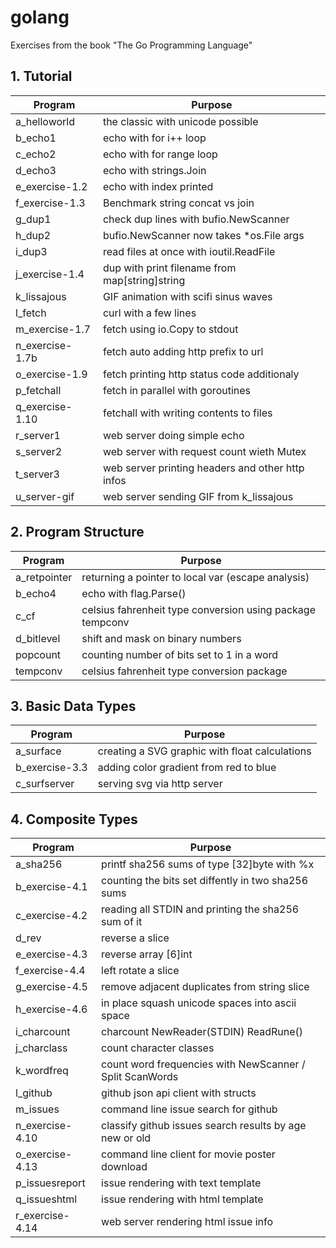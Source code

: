 # golang

Exercises from the book "The Go Programming Language"


## 1. Tutorial

Program              | Purpose
---                  | ---
a_helloworld         | the classic with unicode possible
b_echo1              | echo with for i++ loop
c_echo2              | echo with for range loop
d_echo3              | echo with strings.Join
e_exercise-1.2       | echo with index printed
f_exercise-1.3       | Benchmark string concat vs join
g_dup1               | check dup lines with bufio.NewScanner
h_dup2               | bufio.NewScanner now takes *os.File args
i_dup3               | read files at once with ioutil.ReadFile
j_exercise-1.4       | dup with print filename from map[string]string
k_lissajous          | GIF animation with scifi sinus waves
l_fetch              | curl with a few lines
m_exercise-1.7       | fetch using io.Copy to stdout
n_exercise-1.7b      | fetch auto adding http prefix to url
o_exercise-1.9       | fetch printing http status code additionaly
p_fetchall           | fetch in parallel with goroutines
q_exercise-1.10      | fetchall with writing contents to files
r_server1            | web server doing simple echo
s_server2            | web server with request count wieth Mutex
t_server3            | web server printing headers and other http infos
u_server-gif         | web server sending GIF from k\_lissajous


## 2. Program Structure

Program              | Purpose
---                  | ---
a_retpointer         | returning a pointer to local var (escape analysis)
b_echo4              | echo with flag.Parse()
c_cf                 | celsius fahrenheit type conversion using package tempconv
d_bitlevel           | shift and mask on binary numbers
popcount             | counting number of bits set to 1 in a word
tempconv             | celsius fahrenheit type conversion package


## 3. Basic Data Types

Program              | Purpose
---                  | ---
a_surface            | creating a SVG graphic with float calculations
b_exercise-3.3       | adding color gradient from red to blue
c_surfserver         | serving svg via http server


## 4. Composite Types

Program              | Purpose
---                  | ---
a_sha256             | printf sha256 sums of type [32]byte with %x
b_exercise-4.1       | counting the bits set diffently in two sha256 sums
c_exercise-4.2       | reading all STDIN and printing the sha256 sum of it
d_rev                | reverse a slice
e_exercise-4.3       | reverse array [6]int
f_exercise-4.4       | left rotate a slice
g_exercise-4.5       | remove adjacent duplicates from string slice
h_exercise-4.6       | in place squash unicode spaces into ascii space
i_charcount          | charcount NewReader(STDIN) ReadRune()
j_charclass          | count character classes
k_wordfreq           | count word frequencies with NewScanner / Split ScanWords
l_github             | github json api client with structs
m_issues             | command line issue search for github
n_exercise-4.10      | classify github issues search results by age new or old
o_exercise-4.13      | command line client for movie poster download
p_issuesreport       | issue rendering with text template
q_issueshtml         | issue rendering with html template
r_exercise-4.14      | web server rendering html issue info
